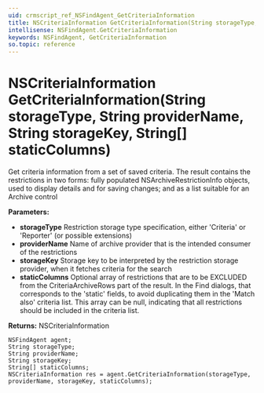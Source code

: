 ```yaml
---
uid: crmscript_ref_NSFindAgent_GetCriteriaInformation
title: NSCriteriaInformation GetCriteriaInformation(String storageType, String providerName, String storageKey, String[] staticColumns)
intellisense: NSFindAgent.GetCriteriaInformation
keywords: NSFindAgent, GetCriteriaInformation
so.topic: reference
---
```


# NSCriteriaInformation GetCriteriaInformation(String storageType, String providerName, String storageKey, String[] staticColumns)

Get criteria information from a set of saved criteria. The result contains the restrictions in two forms: fully populated NSArchiveRestrictionInfo objects, used to display details and for saving changes; and as a list suitable for an Archive control

**Parameters:**
 - **storageType** Restriction storage type specification, either 'Criteria' or 'Reporter' (or possible extensions)
 - **providerName** Name of archive provider that is the intended consumer of the restrictions
 - **storageKey** Storage key to be interpreted by the restriction storage provider, when it fetches criteria for the search
 - **staticColumns** Optional array of restrictions that are to be EXCLUDED from the CriteriaArchiveRows part of the result. In the Find dialogs, that corresponds to the 'static' fields, to avoid duplicating them in the 'Match also' criteria list. This array can be null, indicating that all restrictions should be included in the criteria list.

**Returns:** NSCriteriaInformation

```crmscript
NSFindAgent agent;
String storageType;
String providerName;
String storageKey;
String[] staticColumns;
NSCriteriaInformation res = agent.GetCriteriaInformation(storageType, providerName, storageKey, staticColumns);
```

